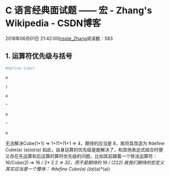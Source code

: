 
# C 语言经典面试题 —— 宏 - Zhang's Wikipedia - CSDN博客


2018年06月01日 21:42:00[Inside_Zhang](https://me.csdn.net/lanchunhui)阅读数：583



## 1. 运算符优先级与括号
```python
#define Cube(
```
```python
a
```
```python
)
```
```python
a
```
```python
*
```
```python
a
```
```python
*
```
```python
a
```
无法解决Cube(1+1) ⇒ 1+1*1+1*1+1 ⇒ 4，期待的应当是 8，故将其改造为
\#define Cube(a) (a)*(a)*(a)
如此，自身运算的优先级是能解决了，和其他表达式结合时便又存在先运算和后运算的算符优先级的问题，比如其前跟着一个除法运算符：
16/Cube(2)  ⇒ 16 / 2* 2 *2 ⇒ 32，而不是期待的 16 / (2*2*2)
故我们期待的宏定义其实应当是一个整体：
\#define Cube(a) ((a)*(a)*(a))

